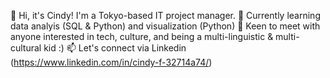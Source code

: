 👋 Hi, it's Cindy! I'm a Tokyo-based IT project manager. 
🌱 Currently learning data analyis (SQL & Python) and visualization (Python)
👀 Keen to meet with anyone interested in tech, culture, and being a multi-linguistic & multi-cultural kid :)
📫 Let's connect via Linkedin (https://www.linkedin.com/in/cindy-f-32714a74/)

<!---
cindyfransisca93/cindyfransisca93 is a ✨ special ✨ repository because its `README.md` (this file) appears on your GitHub profile.
You can click the Preview link to take a look at your changes.
--->
